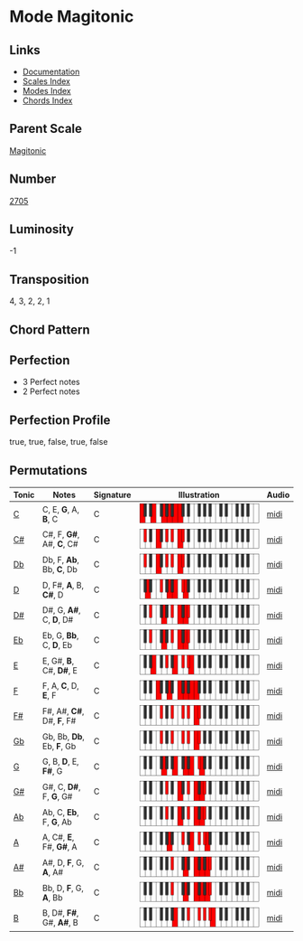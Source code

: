 # Mode Magitonic

## Links

- [Documentation](README.md)
- [Scales Index](Scales.md)
- [Modes Index](Modes.md)
- [Chords Index](Chords.md)

## Parent Scale

[Magitonic](ScaleMagitonic.md)

## Number

[2705](https://ianring.com/musictheory/scales/2705)

## Luminosity

-1

## Transposition

4, 3, 2, 2, 1

## Chord Pattern



## Perfection

- 3 Perfect notes
- 2 Perfect notes

## Perfection Profile

true, true, false, true, false

## Permutations

| Tonic | Notes | Signature | Illustration | Audio |
|-------|-------|-----------|--------------|-------|
| [C](ModeCNaturalMagitonic.md) | C, E, **G**, A, **B**, C | C | ![CNaturalMagitonic](ModeCNaturalMagitonic.png) | [midi](https://github.com/edipermadi/music/blob/main/docs/ModeCNaturalMagitonic.mid?raw=true) |
| [C#](ModeCSharpMagitonic.md) | C#, F, **G#**, A#, **C**, C# | C | ![CSharpMagitonic](ModeCSharpMagitonic.png) | [midi](https://github.com/edipermadi/music/blob/main/docs/ModeCSharpMagitonic.mid?raw=true) |
| [Db](ModeDFlatMagitonic.md) | Db, F, **Ab**, Bb, **C**, Db | C | ![DFlatMagitonic](ModeDFlatMagitonic.png) | [midi](https://github.com/edipermadi/music/blob/main/docs/ModeDFlatMagitonic.mid?raw=true) |
| [D](ModeDNaturalMagitonic.md) | D, F#, **A**, B, **C#**, D | C | ![DNaturalMagitonic](ModeDNaturalMagitonic.png) | [midi](https://github.com/edipermadi/music/blob/main/docs/ModeDNaturalMagitonic.mid?raw=true) |
| [D#](ModeDSharpMagitonic.md) | D#, G, **A#**, C, **D**, D# | C | ![DSharpMagitonic](ModeDSharpMagitonic.png) | [midi](https://github.com/edipermadi/music/blob/main/docs/ModeDSharpMagitonic.mid?raw=true) |
| [Eb](ModeEFlatMagitonic.md) | Eb, G, **Bb**, C, **D**, Eb | C | ![EFlatMagitonic](ModeEFlatMagitonic.png) | [midi](https://github.com/edipermadi/music/blob/main/docs/ModeEFlatMagitonic.mid?raw=true) |
| [E](ModeENaturalMagitonic.md) | E, G#, **B**, C#, **D#**, E | C | ![ENaturalMagitonic](ModeENaturalMagitonic.png) | [midi](https://github.com/edipermadi/music/blob/main/docs/ModeENaturalMagitonic.mid?raw=true) |
| [F](ModeFNaturalMagitonic.md) | F, A, **C**, D, **E**, F | C | ![FNaturalMagitonic](ModeFNaturalMagitonic.png) | [midi](https://github.com/edipermadi/music/blob/main/docs/ModeFNaturalMagitonic.mid?raw=true) |
| [F#](ModeFSharpMagitonic.md) | F#, A#, **C#**, D#, **F**, F# | C | ![FSharpMagitonic](ModeFSharpMagitonic.png) | [midi](https://github.com/edipermadi/music/blob/main/docs/ModeFSharpMagitonic.mid?raw=true) |
| [Gb](ModeGFlatMagitonic.md) | Gb, Bb, **Db**, Eb, **F**, Gb | C | ![GFlatMagitonic](ModeGFlatMagitonic.png) | [midi](https://github.com/edipermadi/music/blob/main/docs/ModeGFlatMagitonic.mid?raw=true) |
| [G](ModeGNaturalMagitonic.md) | G, B, **D**, E, **F#**, G | C | ![GNaturalMagitonic](ModeGNaturalMagitonic.png) | [midi](https://github.com/edipermadi/music/blob/main/docs/ModeGNaturalMagitonic.mid?raw=true) |
| [G#](ModeGSharpMagitonic.md) | G#, C, **D#**, F, **G**, G# | C | ![GSharpMagitonic](ModeGSharpMagitonic.png) | [midi](https://github.com/edipermadi/music/blob/main/docs/ModeGSharpMagitonic.mid?raw=true) |
| [Ab](ModeAFlatMagitonic.md) | Ab, C, **Eb**, F, **G**, Ab | C | ![AFlatMagitonic](ModeAFlatMagitonic.png) | [midi](https://github.com/edipermadi/music/blob/main/docs/ModeAFlatMagitonic.mid?raw=true) |
| [A](ModeANaturalMagitonic.md) | A, C#, **E**, F#, **G#**, A | C | ![ANaturalMagitonic](ModeANaturalMagitonic.png) | [midi](https://github.com/edipermadi/music/blob/main/docs/ModeANaturalMagitonic.mid?raw=true) |
| [A#](ModeASharpMagitonic.md) | A#, D, **F**, G, **A**, A# | C | ![ASharpMagitonic](ModeASharpMagitonic.png) | [midi](https://github.com/edipermadi/music/blob/main/docs/ModeASharpMagitonic.mid?raw=true) |
| [Bb](ModeBFlatMagitonic.md) | Bb, D, **F**, G, **A**, Bb | C | ![BFlatMagitonic](ModeBFlatMagitonic.png) | [midi](https://github.com/edipermadi/music/blob/main/docs/ModeBFlatMagitonic.mid?raw=true) |
| [B](ModeBNaturalMagitonic.md) | B, D#, **F#**, G#, **A#**, B | C | ![BNaturalMagitonic](ModeBNaturalMagitonic.png) | [midi](https://github.com/edipermadi/music/blob/main/docs/ModeBNaturalMagitonic.mid?raw=true) |
